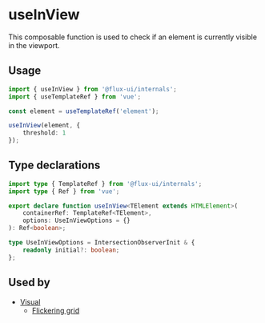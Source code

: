 # useInView

This composable function is used to check if an element is currently visible in the viewport.

## Usage

```ts
import { useInView } from '@flux-ui/internals';
import { useTemplateRef } from 'vue';

const element = useTemplateRef('element');

useInView(element, {
    threshold: 1
});
```

## Type declarations

```ts
import type { TemplateRef } from '@flux-ui/internals';
import type { Ref } from 'vue';

export declare function useInView<TElement extends HTMLElement>(
    containerRef: TemplateRef<TElement>,
    options: UseInViewOptions = {}
): Ref<boolean>;

type UseInViewOptions = IntersectionObserverInit & {
    readonly initial?: boolean;
};
```

## Used by

- [Visual](../../guide/components/visual)
    - [Flickering grid](../../guide/components/visual/flickering-grid)
